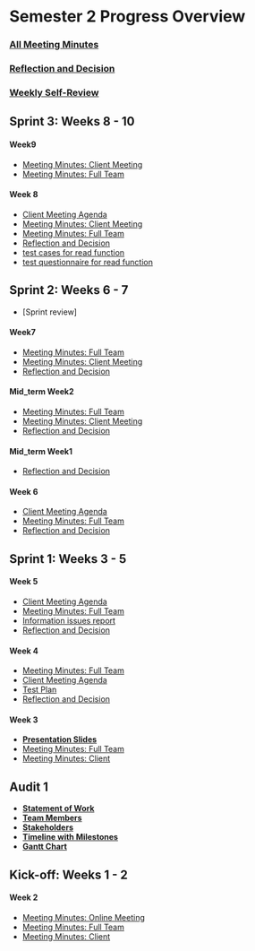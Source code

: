 # Semester 2 Progress Overview
### [All Meeting Minutes](All_MeetingMinutes.md)
### [Reflection and Decision](All_Reflection_and_Decision.md)
### [Weekly Self-Review](Self-Reflection.md)

## Sprint 3: Weeks 8 - 10
#### Week9
* [Meeting Minutes: Client Meeting](Sprint3/MeetingMinutes/ClientMeetingWeek9.pdf)
* [Meeting Minutes: Full Team](Sprint3/MeetingMinutes/TeamMeetingWeek9.pdf)

#### Week 8
* [Client Meeting Agenda](Sprint3/MeetingMinutes/MeetingAgendaWeek8.pdf)
* [Meeting Minutes: Client Meeting](Sprint3/MeetingMinutes/ClientMeetingWeek8.pdf)
* [Meeting Minutes: Full Team](Sprint3/MeetingMinutes/TeamMeetingWeek8.pdf)
* [Reflection and Decision](Sprint3/MeetingMinutes/TeamMeetingWeek8.pdf)
* [test cases for read function](Sprint3/Documentation/DeclogWeek8.pdf)
* [test questionnaire for read function](Sprint3/Documentation/test%20questionnaire(read).pdf)

## Sprint 2: Weeks 6 - 7
* [Sprint review]
#### Week7
* [Meeting Minutes: Full Team](Sprint2/MeetingMinutes/TeamMeetingWeek7.pdf)
* [Meeting Minutes: Client Meeting](Sprint2/MeetingMinutes/ClientmeetingW7.pdf)
* [Reflection and Decision](Sprint2/Documentation/DeclogWeek7.pdf)

#### Mid_term Week2

* [Meeting Minutes: Full Team](Sprint2/MeetingMinutes/MeetingMinutesMid1.pdf)
* [Meeting Minutes: Client Meeting](Sprint2/MeetingMinutes/ClientMeetingMid2.pdf)
* [Reflection and Decision](Sprint2/Documentation/Mid-breakWeek2.pdf)

#### Mid_term Week1

* [Reflection and Decision](Sprint2/Documentation/Mid-breakWeek1.pdf)


#### Week 6

* [Client Meeting Agenda](Sprint2/MeetingMinutes/MeetingAgenda3.pdf)
* [Meeting Minutes: Full Team](Sprint2/MeetingMinutes/MeetingMinutes9.pdf)
* [Reflection and Decision](Sprint2/Documentation/DeclogWeek6.pdf)

## Sprint 1: Weeks 3 - 5

#### Week 5

* [Client Meeting Agenda](Sprint1/MeetingMinutes/MeetingAgenda2.pdf)
* [Meeting Minutes: Full Team](Sprint1/MeetingMinutes/MeetingMinutes10.pdf)
* [Information issues report](Sprint1/Documentation/information%20issues%20report.pdf)
* [Reflection and Decision](Sprint1/Documentation/DeclogWeek5.pdf)

#### Week 4

* [Meeting Minutes: Full Team](Sprint1/MeetingMinutes/MeetingMinutes6.pdf)
* [Client Meeting Agenda](Sprint1/MeetingMinutes/MeetingAgenda1.pdf)
* [Test Plan](Sprint1/Documentation/Test%20Plan%20(draft).pdf)
* [Reflection and Decision](Sprint1/Documentation/DeclogWeek4.pdf)

#### Week 3

* [**Presentation Slides**](https://docs.google.com/presentation/d/1cvQcCeFERK6mRaIhDVObRH1uYKA7Y_bVxbJuNkgO7x8/edit#slide=id.p9)
* [Meeting Minutes: Full Team](Sprint1/MeetingMinutes/MeetingMinutes5.pdf)
* [Meeting Minutes: Client](Sprint1/MeetingMinutes/MeetingMinutes4.pdf)

## Audit 1
* **[Statement of Work](Audit1/PDF/Statement%20of%20work,%20initialed.pdf)**
* **[Team Members](Audit1/Images/MCSTeam.003.png)**
* **[Stakeholders](Audit1/Images/MCSStakeHolder.001.png)**
* **[Timeline with Milestones](Audit1/Images/Schedule.png)**
* **[Gantt Chart](Audit1/Images/gantt.PNG)**

## Kick-off: Weeks 1 - 2

#### Week 2
* [Meeting Minutes: Online Meeting](Kick-off/MeetingMinutes3.pdf)
* [Meeting Minutes: Full Team](Kick-off/MeetingMinutes2.pdf)
* [Meeting Minutes: Client](Kick-off/MeetingMinutes1.pdf)



